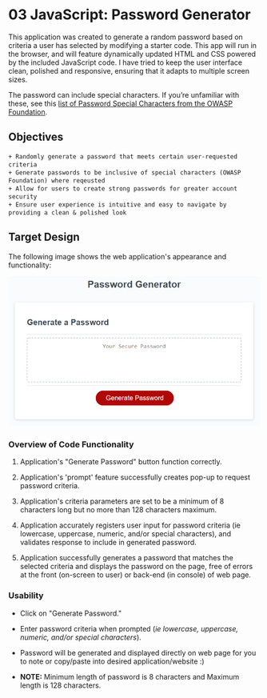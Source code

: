 # 03 JavaScript: Password Generator

This application was created to generate a random password based on criteria a user has selected by modifying a starter code. This app will run in the browser, and will feature dynamically updated HTML and CSS powered by the included JavaScript code. I have tried to keep the user interface clean, polished and responsive, ensuring that it adapts to multiple screen sizes.

The password can include special characters. If you’re unfamiliar with these, see this [list of Password Special Characters from the OWASP Foundation](https://www.owasp.org/index.php/Password_special_characters).

## Objectives

```
+ Randomly generate a password that meets certain user-requested criteria
+ Generate passwords to be inclusive of special characters (OWASP Foundation) where reqeusted
+ Allow for users to create strong passwords for greater account security
+ Ensure user experience is intuitive and easy to navigate by providing a clean & polished look

```

## Target Design

The following image shows the web application's appearance and functionality:

![password generator demo](./Assets/03-javascript-homework-demo.png)


### Overview of Code Functionality

1. Application's "Generate Password" button function correctly.

2. Application's 'prompt' feature successfully creates pop-up to request password criteria.

3. Application's criteria parameters are set to be a minimum of 8 characters long but no more than 128 characters maximum.

4. Application accurately registers user input for password criteria (ie lowercase, uppercase, numeric, and/or special characters), and validates response to include in generated password.

5. Application successfully generates a password that matches the selected criteria and displays the password on the page, free of errors at the front (on-screen to user) or back-end (in console) of web page.

### Usability

* Click on "Generate Password."

* Enter password criteria when prompted (*ie lowercase, uppercase, numeric, and/or special characters*).

* Password will be generated and displayed directly on web page for you to note or copy/paste into desired application/website :)

* **NOTE:** Minimum length of password is 8 characters and Maximum length is 128 characters.